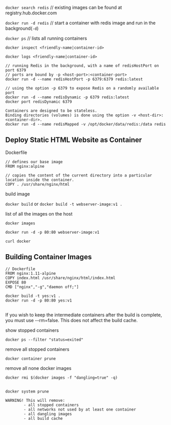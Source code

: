 `docker search redis` // existing images can be found at registry.hub.docker.com

`docker run -d redis` // start a container with redis image and run in the background(`-d`)

`docker ps` // lists all running containers

`docker inspect <friendly-name|container-id>`

`docker logs <friendly-name|container-id>`

```
// running Redis in the background, with a name of redisHostPort on port 6379
// ports are bound by -p <host-port>:<container-port>
docker run -d --name redisHostPort -p 6379:6379 redis:latest
```

```
// using the option -p 6379 to expose Redis on a randomly available port
docker run -d --name redisDynamic -p 6379 redis:latest
docker port redisDynamic 6379
```

```
Containers are designed to be stateless.
Binding directories (volumes) is done using the option -v <host-dir>:<container-dir>.
docker run -d --name redisMapped -v /opt/docker/data/redis:/data redis
```

## Deploy Static HTML Website as Container

Dockerfile

```
// defines our base image
FROM nginx:alpine 

// copies the content of the current directory into a particular location inside the container.
COPY . /usr/share/nginx/html  
```

build image

`docker build` or `docker build -t webserver-image:v1 .`

list of all the images on the host

`docker images` 

`docker run -d -p 80:80 webserver-image:v1`

`curl docker`


## Building Container Images

```
// Dockerfile
FROM nginx:1.11-alpine
COPY index.html /usr/share/nginx/html/index.html
EXPOSE 80
CMD ["nginx","-g","daemon off;"]
```

```
docker build -t yes:v1 .
docker run -d -p 80:80 yes:v1
```

##






If you wish to keep the intermediate containers after the build is complete, you must use --rm=false. This does not affect the build cache.


show stopped containers

```
docker ps --filter "status=exited"
```

remove all stopped containers

```
docker container prune
```

remove all none docker images

```
docker rmi $(docker images -f "dangling=true" -q)
```

## 

```
docker system prune
```
```
WARNING! This will remove:
        - all stopped containers
        - all networks not used by at least one container
        - all dangling images
        - all build cache
```

